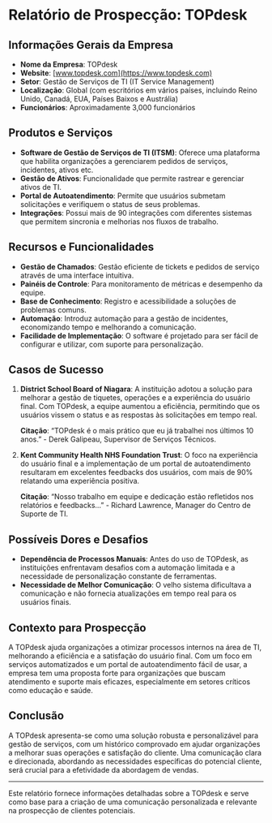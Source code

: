 # Relatório de Prospecção: TOPdesk

## Informações Gerais da Empresa
- **Nome da Empresa**: TOPdesk
- **Website**: [www.topdesk.com](https://www.topdesk.com)
- **Setor**: Gestão de Serviços de TI (IT Service Management)
- **Localização**: Global (com escritórios em vários países, incluindo Reino Unido, Canadá, EUA, Países Baixos e Austrália)
- **Funcionários**: Aproximadamente 3,000 funcionários

## Produtos e Serviços
- **Software de Gestão de Serviços de TI (ITSM)**: Oferece uma plataforma que habilita organizações a gerenciarem pedidos de serviços, incidentes, ativos etc.
- **Gestão de Ativos**: Funcionalidade que permite rastrear e gerenciar ativos de TI.
- **Portal de Autoatendimento**: Permite que usuários submetam solicitações e verifiquem o status de seus problemas.
- **Integrações**: Possui mais de 90 integrações com diferentes sistemas que permitem sincronia e melhorias nos fluxos de trabalho.

## Recursos e Funcionalidades
- **Gestão de Chamados**: Gestão eficiente de tickets e pedidos de serviço através de uma interface intuitiva.
- **Painéis de Controle**: Para monitoramento de métricas e desempenho da equipe.
- **Base de Conhecimento**: Registro e acessibilidade a soluções de problemas comuns.
- **Automação**: Introduz automação para a gestão de incidentes, economizando tempo e melhorando a comunicação.
- **Facilidade de Implementação**: O software é projetado para ser fácil de configurar e utilizar, com suporte para personalização.
  
## Casos de Sucesso
1. **District School Board of Niagara**: A instituição adotou a solução para melhorar a gestão de tiquetes, operações e a experiência do usuário final. Com TOPdesk, a equipe aumentou a eficiência, permitindo que os usuários vissem o status e as respostas às solicitações em tempo real.
  
   **Citação**: “TOPdesk é o mais prático que eu já trabalhei nos últimos 10 anos.” - Derek Galipeau, Supervisor de Serviços Técnicos.

2. **Kent Community Health NHS Foundation Trust**: O foco na experiência do usuário final e a implementação de um portal de autoatendimento resultaram em excelentes feedbacks dos usuários, com mais de 90% relatando uma experiência positiva.

   **Citação**: “Nosso trabalho em equipe e dedicação estão refletidos nos relatórios e feedbacks...” - Richard Lawrence, Manager do Centro de Suporte de TI.
  
## Possíveis Dores e Desafios
- **Dependência de Processos Manuais**: Antes do uso de TOPdesk, as instituições enfrentavam desafios com a automação limitada e a necessidade de personalização constante de ferramentas.
- **Necessidade de Melhor Comunicação**: O velho sistema dificultava a comunicação e não fornecia atualizações em tempo real para os usuários finais.

## Contexto para Prospecção
A TOPdesk ajuda organizações a otimizar processos internos na área de TI, melhorando a eficiência e a satisfação do usuário final. Com um foco em serviços automatizados e um portal de autoatendimento fácil de usar, a empresa tem uma proposta forte para organizações que buscam atendimento e suporte mais eficazes, especialmente em setores críticos como educação e saúde.

## Conclusão
A TOPdesk apresenta-se como uma solução robusta e personalizável para gestão de serviços, com um histórico comprovado em ajudar organizações a melhorar suas operações e satisfação do cliente. Uma comunicação clara e direcionada, abordando as necessidades específicas do potencial cliente, será crucial para a efetividade da abordagem de vendas.

---

Este relatório fornece informações detalhadas sobre a TOPdesk e serve como base para a criação de uma comunicação personalizada e relevante na prospecção de clientes potenciais.